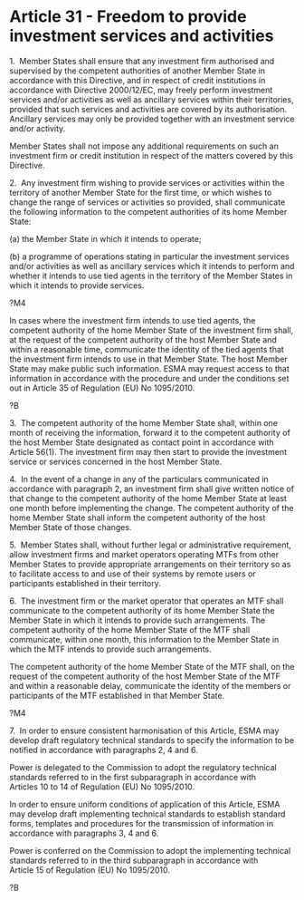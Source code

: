 # Article 31 - Freedom to provide investment services and activities


1.  Member States shall ensure that any investment firm authorised and supervised by the competent authorities of another Member State in accordance with this Directive, and in respect of credit institutions in accordance with Directive 2000/12/EC, may freely perform investment services and/or activities as well as ancillary services within their territories, provided that such services and activities are covered by its authorisation. Ancillary services may only be provided together with an investment service and/or activity.

Member States shall not impose any additional requirements on such an investment firm or credit institution in respect of the matters covered by this Directive.

2.  Any investment firm wishing to provide services or activities within the territory of another Member State for the first time, or which wishes to change the range of services or activities so provided, shall communicate the following information to the competent authorities of its home Member State:

(a) the Member State in which it intends to operate;

(b) a programme of operations stating in particular the investment services and/or activities as well as ancillary services which it intends to perform and whether it intends to use tied agents in the territory of the Member States in which it intends to provide services.

?M4

In cases where the investment firm intends to use tied agents, the competent authority of the home Member State of the investment firm shall, at the request of the competent authority of the host Member State and within a reasonable time, communicate the identity of the tied agents that the investment firm intends to use in that Member State. The host Member State may make public such information. ESMA may request access to that information in accordance with the procedure and under the conditions set out in Article 35 of Regulation (EU) No 1095/2010.

?B

3.  The competent authority of the home Member State shall, within one month of receiving the information, forward it to the competent authority of the host Member State designated as contact point in accordance with Article 56(1). The investment firm may then start to provide the investment service or services concerned in the host Member State.

4.  In the event of a change in any of the particulars communicated in accordance with paragraph 2, an investment firm shall give written notice of that change to the competent authority of the home Member State at least one month before implementing the change. The competent authority of the home Member State shall inform the competent authority of the host Member State of those changes.

5.  Member States shall, without further legal or administrative requirement, allow investment firms and market operators operating MTFs from other Member States to provide appropriate arrangements on their territory so as to facilitate access to and use of their systems by remote users or participants established in their territory.

6.  The investment firm or the market operator that operates an MTF shall communicate to the competent authority of its home Member State the Member State in which it intends to provide such arrangements. The competent authority of the home Member State of the MTF shall communicate, within one month, this information to the Member State in which the MTF intends to provide such arrangements.

The competent authority of the home Member State of the MTF shall, on the request of the competent authority of the host Member State of the MTF and within a reasonable delay, communicate the identity of the members or participants of the MTF established in that Member State.

?M4

7.  In order to ensure consistent harmonisation of this Article, ESMA may develop draft regulatory technical standards to specify the information to be notified in accordance with paragraphs 2, 4 and 6.

Power is delegated to the Commission to adopt the regulatory technical standards referred to in the first subparagraph in accordance with Articles 10 to 14 of Regulation (EU) No 1095/2010.

In order to ensure uniform conditions of application of this Article, ESMA may develop draft implementing technical standards to establish standard forms, templates and procedures for the transmission of information in accordance with paragraphs 3, 4 and 6.

Power is conferred on the Commission to adopt the implementing technical standards referred to in the third subparagraph in accordance with Article 15 of Regulation (EU) No 1095/2010.

?B
